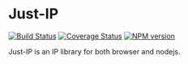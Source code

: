 # Just-IP

[![Build Status](https://img.shields.io/travis/NaNuNoo/just-ip/master.svg?style=flat)](https://travis-ci.org/NaNuNoo/just-ip.svg?branch=master)
[![Coverage Status](https://coveralls.io/repos/github/NaNuNoo/just-ip/badge.svg?branch=master)](https://coveralls.io/github/NaNuNoo/just-ip?branch=master)
[![NPM version](https://img.shields.io/npm/v/just-ip.svg?style=flat)](https://www.npmjs.org/package/just-ip)


Just-IP is an IP library for both browser and nodejs.
